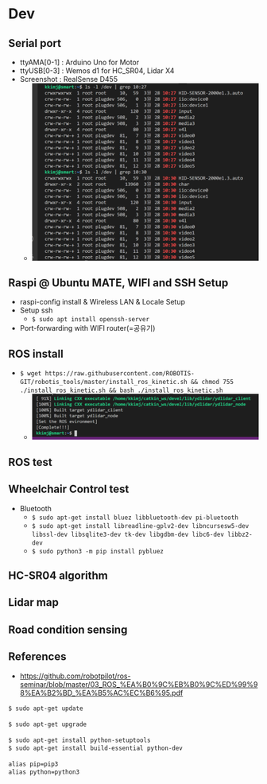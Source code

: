# Dev

## Serial port

* ttyAMA[0-1] : Arduino Uno for Motor
* ttyUSB[0-3] : Wemos d1 for HC_SR04, Lidar X4
* Screenshot : RealSense D455
    * ![serial_port_screenshot](https://raw.githubusercontent.com/KKimj/smartwheelchair/main/images/screenshots/screenshot1.png?raw=true "Title")

## Raspi @ Ubuntu MATE, WIFI and SSH Setup
* raspi-config install & Wireless LAN & Locale Setup
* Setup ssh
    * ```$ sudo apt install openssh-server``` 
* Port-forwarding with WIFI router(=공유기)

## ROS install
* ```$ wget https://raw.githubusercontent.com/ROBOTIS-GIT/robotis_tools/master/install_ros_kinetic.sh && chmod 755 ./install_ros_kinetic.sh && bash ./install_ros_kinetic.sh```
    * ![ros_install_complete](https://raw.githubusercontent.com/KKimj/smartwheelchair/main/images/screenshots/screenshot2.png?raw=true "Title")


## ROS test

## Wheelchair Control test
* Bluetooth
  * ```$ sudo apt-get install bluez libbluetooth-dev pi-bluetooth```
  * ```$ sudo apt-get install libreadline-gplv2-dev libncursesw5-dev libssl-dev libsqlite3-dev tk-dev libgdbm-dev libc6-dev libbz2-dev```
  * ```$ sudo python3 -m pip install pybluez```
  

## HC-SR04 algorithm

## Lidar map

## Road condition sensing


## References
* https://github.com/robotpilot/ros-seminar/blob/master/03_ROS_%EA%B0%9C%EB%B0%9C%ED%99%98%EA%B2%BD_%EA%B5%AC%EC%B6%95.pdf


```
$ sudo apt-get update

$ sudo apt-get upgrade

$ sudo apt-get install python-setuptools
$ sudo apt-get install build-essential python-dev

alias pip=pip3
alias python=python3
```